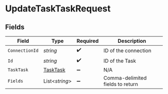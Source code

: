 # UpdateTaskTaskRequest


## Fields

| Field                                           | Type                                            | Required                                        | Description                                     |
| ----------------------------------------------- | ----------------------------------------------- | ----------------------------------------------- | ----------------------------------------------- |
| `ConnectionId`                                  | *string*                                        | :heavy_check_mark:                              | ID of the connection                            |
| `Id`                                            | *string*                                        | :heavy_check_mark:                              | ID of the Task                                  |
| `TaskTask`                                      | [TaskTask](../../Models/Components/TaskTask.md) | :heavy_minus_sign:                              | N/A                                             |
| `Fields`                                        | List<*string*>                                  | :heavy_minus_sign:                              | Comma-delimited fields to return                |